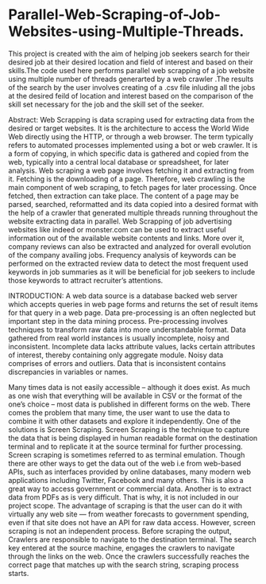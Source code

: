 # Parallel-Web-Scraping-of-Job-Websites-using-Multiple-Threads.
This project is created with the aim of helping job seekers search for their desired job at their desired location and field of interest and based on their skills.The code used here performs parallel web scrapping of a job website using multiple number of threads generarted by  a web crawler .The results of the search by the user involves creating of a .csv file inluding all the jobs at the desired feild of location and interest based on the comparison of the skill set necessary for the job and the skill set of the seeker.

Abstract:
Web Scrapping is data scraping used for extracting data from the desired or target websites. It is the architecture to access the World Wide Web directly using the HTTP, or through a web browser. The term typically refers to automated processes implemented using a bot or web crawler. It is a form of copying, in which specific data is gathered and copied from the web, typically into a central local database or spreadsheet, for later analysis. Web scraping a web page involves fetching it and extracting from it. Fetching is the downloading of a page. Therefore, web crawling is the main component of web scraping, to fetch pages for later processing. Once fetched, then extraction can take place. The content of a page may be parsed, searched, reformatted and its data copied into a desired format with the help of a crawler that generated multiple threads running throughout the website extracting data in parallel. Web Scrapping of job advertising websites like indeed or monster.com can be used to extract useful information out of the available website contents and links. More over it, company reviews can also be extracted and analyzed for overall evolution of the company availing jobs. Frequency analysis of keywords can be performed on the extracted review data to detect the most frequent used keywords in job summaries as it will be beneficial for job seekers to include those keywords to attract recruiter’s attentions.

INTRODUCTION:
A web data source is a database backed web server which accepts queries in web page forms and returns the set of result items for that query in a web page. Data pre-processing is an often neglected but important step in the data mining process. Pre-processing involves techniques to transform raw data into more understandable format. Data gathered from real world instances is usually incomplete, noisy and inconsistent. Incomplete data lacks attribute values, lacks certain attributes of interest, thereby containing only aggregate module. Noisy data comprises of errors and outliers. Data that is inconsistent contains discrepancies in variables or names. 

Many times data is not easily accessible – although it does exist. As much as one wish that everything will be available in CSV or the format of the one’s choice – most data is published in different forms on the web. There comes the problem that many time, the user want to use the data to combine it with other datasets and explore it independently. One of the solutions is Screen Scraping. Screen Scraping is the technique to capture the data that is being displayed in human readable format on the destination terminal and to replicate it at the source terminal for further processing. Screen scraping is sometimes referred to as terminal emulation. Though there are other ways to get the data out of the web i.e from web-based APIs, such as interfaces provided by online databases, many modern web applications including Twitter, Facebook and many others. This is also a great way to access government or commercial data. Another is to extract data from PDFs as is very difficult. That is why, it is not included in our project scope. The advantage of scraping is that the user can do it with virtually any web site — from weather forecasts to government spending, even if that site does not have an API for raw data access. However, screen scraping is not an independent process. Before scraping the output, Crawlers are responsible to navigate to the destination terminal. The search key entered at the source machine, engages the crawlers to navigate through the links on the web. Once the crawlers successfully reaches the correct page that matches up with the search string, scraping process starts.
